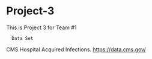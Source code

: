 # Project-3
This is Project 3 for Team #1

      Data Set
CMS Hospital Acquired Infections.
 https://data.cms.gov/
